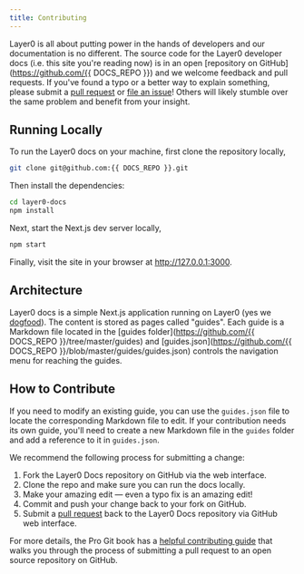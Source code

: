 ```yaml
---
title: Contributing
---
```


Layer0 is all about putting power in the hands of developers and our documentation is no different. The source code for the Layer0 developer docs (i.e. this site you're reading now) is in an open [repository on GitHub](https://github.com/{{ DOCS_REPO }}) and we welcome feedback and pull requests. If you've found a typo or a better way to explain something, please submit a [pull request]((https://github.com/layer0-docs/layer0-docs/pulls)) or [file an issue](https://github.com/layer0-docs/layer0-docs/issues)! Others will likely stumble over the same problem and benefit from your insight.

## Running Locally

To run the Layer0 docs on your machine, first clone the repository locally,

```bash
git clone git@github.com:{{ DOCS_REPO }}.git
```

Then install the dependencies:

```bash
cd layer0-docs
npm install
```

Next, start the Next.js dev server locally,

```bash
npm start
```

Finally, visit the site in your browser at http://127.0.0.1:3000.

## Architecture

Layer0 docs is a simple Next.js application running on Layer0 (yes we [dogfood](https://en.wikipedia.org/wiki/Eating_your_own_dog_food)). The content is stored as pages called "guides". Each guide is a Markdown file located in the [guides folder](https://github.com/{{ DOCS_REPO }}/tree/master/guides) and [guides.json](https://github.com/{{ DOCS_REPO }}/blob/master/guides/guides.json) controls the navigation menu for reaching the guides.

## How to Contribute

If you need to modify an existing guide, you can use the `guides.json` file to locate the corresponding Markdown file to edit. If your contribution needs its own guide, you'll need to create a new Markdown file in the `guides` folder and add a reference to it in `guides.json`.

We recommend the following process for submitting a change:

1. Fork the Layer0 Docs repository on GitHub via the web interface.
2. Clone the repo and make sure you can run the docs locally.
3. Make your amazing edit — even a typo fix is an amazing edit!
4. Commit and push your change back to your fork on GitHub.
5. Submit a [pull request](https://docs.github.com/en/github/collaborating-with-issues-and-pull-requests/about-pull-requests) back to the Layer0 Docs repository via GitHub web interface.

For more details, the Pro Git book has a [helpful contributing guide](https://git-scm.com/book/en/v2/GitHub-Contributing-to-a-Project) that walks you through the process of submitting a pull request to an open source repository on GitHub.
